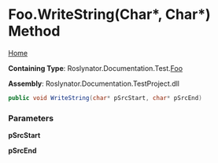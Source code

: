 <a name="_top"></a>

# Foo\.WriteString\(Char\*, Char\*\) Method

[Home](../../../../../README.md#_top)

**Containing Type**: Roslynator\.Documentation\.Test\.[Foo](../README.md#_top)

**Assembly**: Roslynator\.Documentation\.TestProject\.dll

```csharp
public void WriteString(char* pSrcStart, char* pSrcEnd)
```

### Parameters

**pSrcStart**

**pSrcEnd**